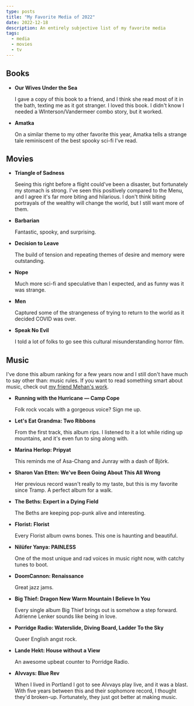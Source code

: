 ```yaml
---
type: posts
title: "My Favorite Media of 2022"
date: 2022-12-18
description: An entirely subjective list of my favorite media
tags:
  - media
  - movies
  - tv
---
```


## Books

- **Our Wives Under the Sea**

	I gave a copy of this book to a friend, and I think she read most of it in the bath, texting me as it got stranger. I loved this book. I didn't know I needed a WInterson/Vandermeer combo story, but it worked.

- **Amatka**

	On a similar theme to my other favorite this year, Amatka tells a strange tale reminiscent of the best spooky sci-fi I've read.

## Movies

- **Triangle of Sadness**

	Seeing this right before a flight could've been a disaster, but fortunately my stomach is strong. I've seen this positively compared to the Menu, and I agree it's far more biting and hilarious. I don't think biting portrayals of the wealthy will change the world, but I still want more of them.

- **Barbarian**

	Fantastic, spooky, and surprising.

- **Decision to Leave**

	The build of tension and repeating themes of desire and memory were outstanding.

- **Nope**

	Much more sci-fi and speculative than I expected, and as funny was it was strange.

- **Men**

	Captured some of the strangeness of trying to return to the world as it decided COVID was over.

- **Speak No Evil**

	I told a lot of folks to go see this cultural misunderstanding horror film. 

## Music 

I've done this album ranking for a few years now and I still don't have much to say other than: music rules. If you want to read something smart about music, check out [my friend Mehan's work](https://pitchfork.com/staff/mehan-jayasuriya/).

- **Running with the Hurricane — Camp Cope**

	Folk rock vocals with a gorgeous voice? Sign me up.

- **Let's Eat Grandma: Two Ribbons**

	From the first track, this album rips. I listened to it a lot while riding up mountains, and it's even fun to sing along with.

- **Marina Herlop: Pripyat**

	This reminds me of Asa-Chang and Junray with a dash of Björk. 

- **‌Sharon Van Etten: We've Been Going About This All Wrong**

	Her previous record wasn't really to my taste, but this is my favorite since Tramp. A perfect album for a walk.

- **The Beths: Expert in a Dying Field**

	The Beths are keeping pop-punk alive and interesting.

- **Florist: Florist**

	Every Florist album owns bones. This one is haunting and beautiful.

- **Nilüfer Yanya: PAINLESS**

	One of the most unique and rad voices in music right now, with catchy tunes to boot.

- **DoomCannon: Renaissance**

	Great jazz jams.

- **Big Thief: ‌Dragon New Warm Mountain I Believe In You**

	Every single album Big Thief brings out is somehow a step forward. Adrienne Lenker sounds like being in love.

- **Porridge Radio: ‌Waterslide, Diving Board, Ladder To the Sky**

	Queer English angst rock.

- **Lande Hekt: House without a View**

	An awesome upbeat counter to Porridge Radio. 

- **Alvvays: Blue Rev**

	When I lived in Portland I got to see Alvvays play live, and it was a blast. With five years between this and their sophomore record, I thought they'd broken-up. Fortunately, they just got better at making music.